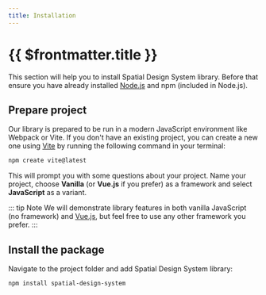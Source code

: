 ```yaml
---
title: Installation
---
```


# {{ $frontmatter.title }}

This section will help you to install Spatial Design System library. Before that ensure you have already installed [Node.js](https://nodejs.org/en) and npm (included in Node.js).

## Prepare project

Our library is prepared to be run in a modern JavaScript environment like Webpack or Vite.
If you don't have an existing project, you can create a new one using [Vite](https://vitejs.dev) by running the following command in your terminal:

```bash
npm create vite@latest
```

This will prompt you with some questions about your project. Name your project, choose **Vanilla** (or **Vue.js** if you prefer) as a framework and select **JavaScript** as a variant.

::: tip Note
We will demonstrate library features in both vanilla JavaScript (no framework) and [Vue.js](https://vuejs.org), but feel free to use any other framework you prefer.
:::

## Install the package

Navigate to the project folder and add Spatial Design System library:

```bash
npm install spatial-design-system
```
